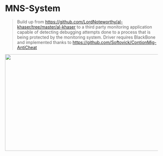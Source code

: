 # MNS-System
> Build up from https://github.com/LordNoteworthy/al-khaser/tree/master/al-khaser to a third party monitoring application capable of detecting debugging attempts done to a process that is being protected by the monitoring system.
> Driver requires BlackBone and implemented thanks to https://github.com/Softovick/ContionMig-AntiCheat
<img src="https://im2.ezgif.com/tmp/ezgif-2-595873fe81.gif" width="720" height="320" />
